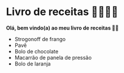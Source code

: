 #  **Livro de receitas**  📕👩🏻‍🍳

 **Olá, bem vindo(a) ao meu livro de receitas 👧🏻**

- Strogonoff de frango
- Pavê
- Bolo de chocolate
- Macarrão de panela de pressão
- Bolo de laranja


